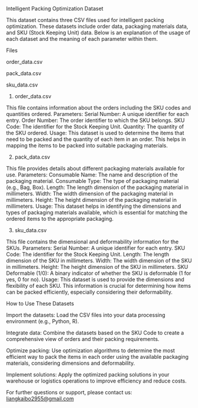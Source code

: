 Intelligent Packing Optimization Dataset

This dataset contains three CSV files used for intelligent packing optimization. These datasets include order data, packaging materials data, and SKU (Stock Keeping Unit) data. Below is an explanation of the usage of each dataset and the meaning of each parameter within them.

Files

order_data.csv

pack_data.csv

sku_data.csv

1. order_data.csv
   
This file contains information about the orders including the SKU codes and quantities ordered.
Parameters:
Serial Number: A unique identifier for each entry.
Order Number: The order identifier to which the SKU belongs.
SKU Code: The identifier for the Stock Keeping Unit.
Quantity: The quantity of the SKU ordered.
Usage:
This dataset is used to determine the items that need to be packed and the quantity of each item in an order. This helps in mapping the items to be packed into suitable packaging materials.

2. pack_data.csv
   
This file provides details about different packaging materials available for use.
Parameters:
Consumable Name: The name and description of the packaging material.
Consumable Type: The type of packaging material (e.g., Bag, Box).
Length: The length dimension of the packaging material in millimeters.
Width: The width dimension of the packaging material in millimeters.
Height: The height dimension of the packaging material in millimeters.
Usage:
This dataset helps in identifying the dimensions and types of packaging materials available, which is essential for matching the ordered items to the appropriate packaging.

3. sku_data.csv
   
This file contains the dimensional and deformability information for the SKUs.
Parameters:
Serial Number: A unique identifier for each entry.
SKU Code: The identifier for the Stock Keeping Unit.
Length: The length dimension of the SKU in millimeters.
Width: The width dimension of the SKU in millimeters.
Height: The height dimension of the SKU in millimeters.
SKU Deformable (1/0): A binary indicator of whether the SKU is deformable (1 for yes, 0 for no).
Usage:
This dataset is used to provide the dimensions and flexibility of each SKU. This information is crucial for determining how items can be packed efficiently, especially considering their deformability.

How to Use These Datasets

Import the datasets: Load the CSV files into your data processing environment (e.g., Python, R).

Integrate data: Combine the datasets based on the SKU Code to create a comprehensive view of orders and their packing requirements.

Optimize packing: Use optimization algorithms to determine the most efficient way to pack the items in each order using the available packaging materials, considering dimensions and deformability.

Implement solutions: Apply the optimized packing solutions in your warehouse or logistics operations to improve efficiency and reduce costs.

For further questions or support, please contact us: liangkaibo2955@gmail.com
